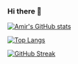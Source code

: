 ### Hi there 👋

<!--
**AmirMoghadamFalahi/AmirMoghadamFalahi** is a ✨ _special_ ✨ repository because its `README.md` (this file) appears on your GitHub profile.

Here are some ideas to get you started:

- 🔭 I’m currently working on ...
- 🌱 I’m currently learning ...
- 👯 I’m looking to collaborate on ...
- 🤔 I’m looking for help with ...
- 💬 Ask me about ...
- 📫 How to reach me: ...
- 😄 Pronouns: ...
- ⚡ Fun fact: ...
-->

[![Amir's GitHub stats](https://readme-stats-amirmoghadamfalahi.vercel.app/api?username=AmirMoghadamFalahi&count_private=true&show_icons=true&theme=radical)](https://github.com/AmirMoghadamFalahi)

[![Top Langs](https://github-readme-stats.vercel.app/api/top-langs/?username=AmirMoghadamFalahi&layout=compact&count_private=true&show_icons=true&theme=radical)](https://github.com/AmirMoghadamFalahi)

[![GitHub Streak](https://streak-stats.demolab.com/?user=AmirMoghadamFalahi&theme=radical)](https://git.io/streak-stats)
